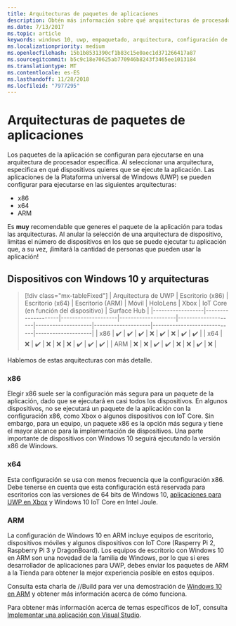 ```yaml
---
title: Arquitecturas de paquetes de aplicaciones
description: Obtén más información sobre qué arquitecturas de procesador debes usar al compilar el paquete de aplicación para UWP.
ms.date: 7/13/2017
ms.topic: article
keywords: windows 10, uwp, empaquetado, arquitectura, configuración de paquete
ms.localizationpriority: medium
ms.openlocfilehash: 15b1b8531390cf1b83c15e0aec1d371266417a87
ms.sourcegitcommit: b5c9c18e70625ab770946b8243f3465ee1013184
ms.translationtype: MT
ms.contentlocale: es-ES
ms.lasthandoff: 11/28/2018
ms.locfileid: "7977295"
---
```

# <a name="app-package-architectures"></a>Arquitecturas de paquetes de aplicaciones

Los paquetes de la aplicación se configuran para ejecutarse en una arquitectura de procesador específica. Al seleccionar una arquitectura, especifica en qué dispositivos quieres que se ejecute la aplicación. Las aplicaciones de la Plataforma universal de Windows (UWP) se pueden configurar para ejecutarse en las siguientes arquitecturas:
- x86
- x64
- ARM

Es **muy** recomendable que generes el paquete de la aplicación para todas las arquitecturas. Al anular la selección de una arquitectura de dispositivo, limitas el número de dispositivos en los que se puede ejecutar tu aplicación que, a su vez, ¡limitará la cantidad de personas que pueden usar la aplicación!

## <a name="windows-10-devices-and-architectures"></a>Dispositivos con Windows 10 y arquitecturas

> [!div class="mx-tableFixed"]
| Arquitectura de UWP | Escritorio (x86)      | Escritorio (x64)      | Escritorio (ARM)      | Móvil             | HoloLens           | Xbox               | IoT Core (en función del dispositivo) | Surface Hub        |
|------------------|--------------------|--------------------|--------------------|--------------------|--------------------|--------------------|-----------------------------|--------------------|
| x86              | :heavy_check_mark: | :heavy_check_mark: | :heavy_check_mark: | :x:                | :heavy_check_mark: | :x:                | :heavy_check_mark:          | :heavy_check_mark: |
| x64              | :x:                | :heavy_check_mark: | :x:                | :x:                | :x:                | :heavy_check_mark: | :heavy_check_mark:          | :heavy_check_mark: |
| ARM              | :x:                | :x:                | :heavy_check_mark: | :heavy_check_mark: | :x:                | :x:                | :heavy_check_mark:          | :x:                |
 

Hablemos de estas arquitecturas con más detalle. 

### <a name="x86"></a>x86
Elegir x86 suele ser la configuración más segura para un paquete de la aplicación, dado que se ejecutará en casi todos los dispositivos. En algunos dispositivos, no se ejecutará un paquete de la aplicación con la configuración x86, como Xbox o algunos dispositivos con IoT Core. Sin embargo, para un equipo, un paquete x86 es la opción más segura y tiene el mayor alcance para la implementación de dispositivos. Una parte importante de dispositivos con Windows 10 seguirá ejecutando la versión x86 de Windows. 

### <a name="x64"></a>x64
Esta configuración se usa con menos frecuencia que la configuración x86. Debe tenerse en cuenta que esta configuración está reservada para escritorios con las versiones de 64 bits de Windows 10, [aplicaciones para UWP en Xbox](https://docs.microsoft.com/windows/uwp/xbox-apps/system-resource-allocation) y Windows 10 IoT Core en Intel Joule.

### <a name="arm"></a>ARM
La configuración de Windows 10 en ARM incluye equipos de escritorio, dispositivos móviles y algunos dispositivos con IoT Core (Rasperry Pi 2, Raspberry Pi 3 y DragonBoard). Los equipos de escritorio con Windows 10 en ARM son una novedad de la familia de Windows, por lo que si eres desarrollador de aplicaciones para UWP, debes enviar los paquetes de ARM a la Tienda para obtener la mejor experiencia posible en estos equipos. 

Consulta esta charla de //Build para ver una demostración de [Windows 10 en ARM](https://channel9.msdn.com/Events/Build/2017/P4171) y obtener más información acerca de cómo funciona. 

Para obtener más información acerca de temas específicos de IoT, consulta [Implementar una aplicación con Visual Studio](https://developer.microsoft.com/windows/iot/Docs/AppDeployment).
